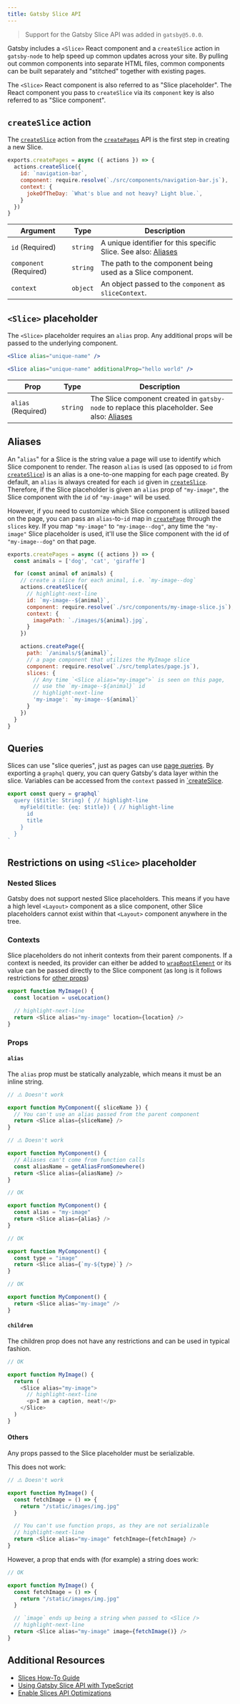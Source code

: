 ```yaml
---
title: Gatsby Slice API
---
```


> Support for the Gatsby Slice API was added in `gatsby@5.0.0`.

Gatsby includes a `<Slice>` React component and a `createSlice` action in `gatsby-node` to help speed up common updates across your site. By pulling out common components into separate HTML files, common components can be built separately and "stitched" together with existing pages.

The `<Slice>` React component is also referred to as "Slice placeholder". The React component you pass to `createSlice` via its `component` key is also referred to as "Slice component".

## `createSlice` action

The [`createSlice`](/docs/reference/config-files/actions/#createSlice) action from the [`createPages`](/docs/reference/config-files/gatsby-node/#createPages) API is the first step in creating a new Slice.

```js:title=gatsby-node.js
exports.createPages = async ({ actions }) => {
  actions.createSlice({
    id: `navigation-bar`,
    component: require.resolve(`./src/components/navigation-bar.js`),
    context: {
      jokeOfTheDay: `What's blue and not heavy? Light blue.`,
    }
  })
}
```

| Argument               | Type     | Description                                                                |
| ---------------------- | -------- | -------------------------------------------------------------------------- |
| `id` (Required)        | `string` | A unique identifier for this specific Slice. See also: [Aliases](#aliases) |
| `component` (Required) | `string` | The path to the component being used as a Slice component.                 |
| `context`              | `object` | An object passed to the `component` as `sliceContext`.                     |

## `<Slice>` placeholder

The `<Slice>` placeholder requires an `alias` prop. Any additional props will be passed to the underlying component.

```jsx
<Slice alias="unique-name" />
```

```jsx
<Slice alias="unique-name" additionalProp="hello world" />
```

| Prop               | Type     | Description                                                                                             |
| ------------------ | -------- | ------------------------------------------------------------------------------------------------------- |
| `alias` (Required) | `string` | The Slice component created in `gatsby-node` to replace this placeholder. See also: [Aliases](#aliases) |

## Aliases

An "`alias`" for a Slice is the string value a page will use to identify which Slice component to render. The reason `alias` is used (as opposed to `id` from [`createSlice`](/docs/reference/config-files/actions/#createSlice)) is an alias is a one-to-one mapping for each page created. By default, an `alias` is always created for each `id` given in [`createSlice`](/docs/reference/config-files/actions/#createSlice). Therefore, if the Slice placeholder is given an `alias` prop of `"my-image"`, the Slice component with the `id` of `"my-image"` will be used.

However, if you need to customize which Slice component is utilized based on the page, you can pass an `alias`-to-`id` map in [`createPage`](/docs/reference/config-files/actions/#createPage) through the `slices` key. If you map `"my-image"` to `"my-image--dog"`, any time the `"my-image"` Slice placeholder is used, it'll use the Slice component with the id of `"my-image--dog"` on that page.

```js:title=gatsby-node.js
exports.createPages = async ({ actions }) => {
  const animals = ['dog', 'cat', 'giraffe']

  for (const animal of animals) {
    // create a slice for each animal, i.e. `my-image--dog`
    actions.createSlice({
      // highlight-next-line
      id: `my-image--${animal}`,
      component: require.resolve(`./src/components/my-image-slice.js`),
      context: {
        imagePath: `./images/${animal}.jpg`,
      }
    })

    actions.createPage({
      path: `/animals/${animal}`,
      // a page component that utilizes the MyImage slice
      component: require.resolve(`./src/templates/page.js`),
      slices: {
        // Any time `<Slice alias="my-image">` is seen on this page,
        // use the `my-image--${animal}` id
        // highlight-next-line
        'my-image': `my-image--${animal}`
      }
    })
  }
}
```

## Queries

Slices can use "slice queries", just as pages can use [page queries](/docs/how-to/querying-data/page-query). By exporting a `graphql` query, you can query Gatsby's data layer within the slice. Variables can be accessed from the `context` passed in [`createSlice](#createslice-action).

```js:title=src/components/my-slice.js
export const query = graphql`
  query ($title: String) { // highlight-line
    myField(title: {eq: $title}) { // highlight-line
      id
      title
    }
  }
`
```

## Restrictions on using `<Slice>` placeholder

### Nested Slices

Gatsby does not support nested Slice placeholders. This means if you have a high level `<Layout>` component as a slice component, other Slice placeholders cannot exist within that `<Layout>` component anywhere in the tree.

### Contexts

Slice placeholders do not inherit contexts from their parent components. If a context is needed, its provider can either be added to [`wrapRootElement`](/docs/reference/config-files/gatsby-browser/#wrapRootElement) or its value can be passed directly to the Slice component (as long is it follows restrictions for [other props](#others))

```js
export function MyImage() {
  const location = useLocation()

  // highlight-next-line
  return <Slice alias="my-image" location={location} />
}
```

### Props

#### `alias`

The `alias` prop must be statically analyzable, which means it must be an inline string.

```js
// ⚠️ Doesn't work

export function MyComponent({ sliceName }) {
  // You can't use an alias passed from the parent component
  return <Slice alias={sliceName} />
}
```

```js
// ⚠️ Doesn't work

export function MyComponent() {
  // Aliases can't come from function calls
  const aliasName = getAliasFromSomewhere()
  return <Slice alias={aliasName} />
}
```

```js
// OK

export function MyComponent() {
  const alias = "my-image"
  return <Slice alias={alias} />
}
```

```js
// OK

export function MyComponent() {
  const type = "image"
  return <Slice alias={`my-${type}`} />
}
```

```js
// OK

export function MyComponent() {
  return <Slice alias="my-image" />
}
```

#### `children`

The children prop does not have any restrictions and can be used in typical fashion.

```js
// OK

export function MyImage() {
  return (
    <Slice alias="my-image">
      // highlight-next-line
      <p>I am a caption, neat!</p>
    </Slice>
  )
}
```

#### Others

Any props passed to the Slice placeholder must be serializable.

This does not work:

```js
// ⚠️ Doesn't work

export function MyImage() {
  const fetchImage = () => {
    return "/static/images/img.jpg"
  }

  // You can't use function props, as they are not serializable
  // highlight-next-line
  return <Slice alias="my-image" fetchImage={fetchImage} />
}
```

However, a prop that ends with (for example) a string does work:

```js
// OK

export function MyImage() {
  const fetchImage = () => {
    return "/static/images/img.jpg"
  }

  // `image` ends up being a string when passed to <Slice />
  // highlight-next-line
  return <Slice alias="my-image" image={fetchImage()} />
}
```

## Additional Resources

- [Slices How-To Guide](/docs/how-to/performance/using-slices)
- [Using Gatsby Slice API with TypeScript](/docs/how-to/custom-configuration/typescript/#gatsby-slice-api)
- [Enable Slices API Optimizations](/docs/how-to/cloud/slices-optimization/)
